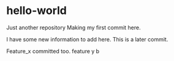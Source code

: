 # hello-world
Just another repository
Making my first commit here.

I have some new information to add here. This is a later commit.

Feature_x committed too.
feature y b
